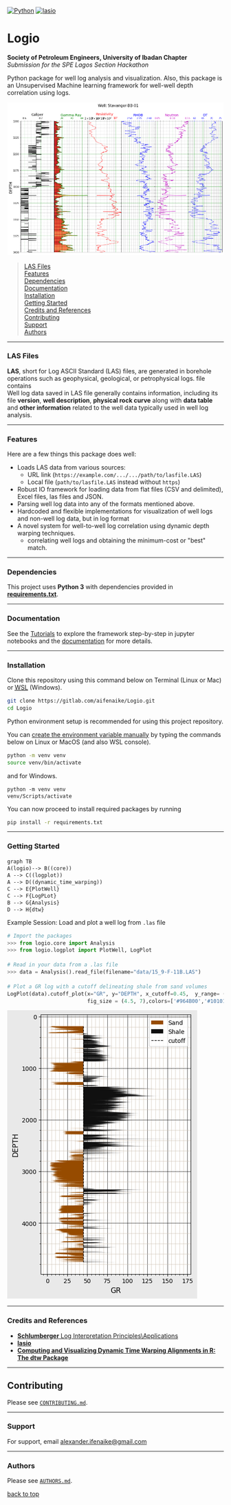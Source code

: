 [![Python](https://img.shields.io/badge/python-3-blue.svg)](https://python.org)
[![lasio](https://img.shields.io/badge/lasio-Lasio-brightgreen)](https://lasio.readthedocs.io/en/latest/)


# Logio
**Society of Petroleum Engineers, University of Ibadan Chapter**  
    *Submission for the SPE Lagos Section Hackathon*

Python package for well log analysis and visualization. 
Also, this package is an Unsupervised Machine learning framework for well-well depth correlation using logs.



![Well Log Plots](static/plotwell.png)

> [LAS Files](#las-files)  
> [Features](#features)  
> [Dependencies](#dependencies)  
> [Documentation](#documentation)  
> [Installation](#installation)  
> [Getting Started](#getting-started)  
> [Credits and References](#credits-and-references)  
> [Contributing](#contributing)  
> [Support](#support)  
> [Authors](#authors)  
---

### LAS Files

**LAS**, short for Log ASCII Standard (LAS) files, are generated in borehole operations such as geophysical, geological, or petrophysical logs. file contains  
Well log data saved in LAS file generally contains information, including its file **version**, **well description**, **physical rock curve** along with **data table** and **other information** related to the well data typically used in well log analysis. 

---

### Features

Here are a few things this package does well:

* Loads LAS data from various sources:
    - URL link (`https://example.com/.../.../path/to/lasfile.LAS`)
    - Local file (`path/to/lasfile.LAS` instead without `https`)
* Robust IO framework for loading data from flat files (CSV and delimited), Excel files, las files and JSON.
* Parsing well log data into any of the formats mentioned above.
* Hardcoded and flexible implementations for visualization of well logs and non-well log data, but in log format
* A novel system for well-to-well log correlation using dynamic depth warping techniques.
    - correlating well logs and obtaining the minimum-cost or "best" match.
---

### Dependencies

This project uses **Python 3** with dependencies provided in **[requirements.txt](requirements.txt)**. 

---

### Documentation

See the [Tutorials](./Tutorial) to explore the framework step-by-step in jupyter notebooks
and the [documentation](https://logio.readthedocs.io/en/latest/) for more details.

---

### Installation

Clone this repository using this command below on Terminal (Linux or Mac) or <a href="https://en.wikipedia.org/wiki/Windows_Subsystem_for_Linux" target="_blank"><abbr title="Windows Subsystem for Linux">WSL</abbr></a> (Windows).
```sh
git clone https://gitlab.com/aifenaike/Logio.git
cd Logio
```

Python environment setup is recommended for using this project repository.  

You can [create the environment variable manually](https://docs.python.org/3/library/venv.html) by typing the commands below on Linux or MacOS (and also WSL console).

```sh
python -m venv venv
source venv/bin/activate
```
and for Windows.
```
python -m venv venv
venv/Scripts/activate
```

You can now proceed to install required packages by running
```sh
pip install -r requirements.txt
```
---

### Getting Started

```mermaid
graph TB
A(logio)--> B((core))
A --> C((logplot))
A --> D((dynamic_time_warping))
C --> E{PlotWell}
C --> F{LogPLot}
B --> G{Analysis}
D --> H{dtw}
```

Example Session:
Load and plot a well log from ```.las``` file
```python
# Import the packages
>>> from logio.core import Analysis
>>> from logio.logplot import PlotWell, LogPlot

# Read in your data from a .las file
>>> data = Analysis().read_file(filename="data/15_9-F-11B.LAS")

# Plot a GR log with a cutoff delineating shale from sand volumes
LogPlot(data).cutoff_plot(x="GR", y="DEPTH", x_cutoff=0.45,  y_range= (0,0),xscale='linear',labels= ['Sand', 'Shale'], 
                          fig_size = (4.5, 7),colors=['#964B00','#101010']) 
```

![Gamma Ray Cutoff Plot](static/cutoff_plot.png "Gamma Ray Cutoff Plot")


---

### Credits and References

 - [**Schlumberger** Log Interpretation Principles\Applications](https://www.slb.com/resource-library/book/log-interpretation-principles-applications)
 - [**lasio**](https://github.com/kinverarity1/lasio)
 - [**Computing and Visualizing Dynamic Time Warping Alignments in R: The dtw Package**](https://cran.r-project.org/web/packages/dtw/vignettes/dtw.pdf)
 
---

## Contributing

Please see [`CONTRIBUTING.md`](CONTRIBUTING.md).

---

### Support

For support, email alexander.ifenaike@gmail.com

---

### Authors

Please see [`AUTHORS.md`](AUTHORS.md).

[back to top](#logio)



```python

```
